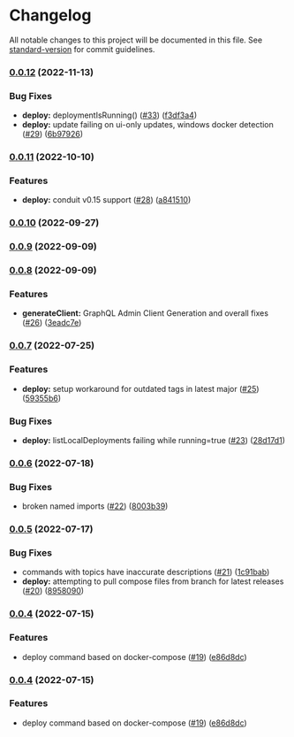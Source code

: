 # Changelog

All notable changes to this project will be documented in this file. See [standard-version](https://github.com/conventional-changelog/standard-version) for commit guidelines.

### [0.0.12](https://github.com/ConduitPlatform/CLI/compare/v0.0.11...v0.0.12) (2022-11-13)


### Bug Fixes

* **deploy:** deploymentIsRunning() ([#33](https://github.com/ConduitPlatform/CLI/issues/33)) ([f3df3a4](https://github.com/ConduitPlatform/CLI/commit/f3df3a430cadf1ef2eeae87594bc8008bdc80508))
* **deploy:** update failing on ui-only updates, windows docker detection ([#29](https://github.com/ConduitPlatform/CLI/issues/29)) ([6b97926](https://github.com/ConduitPlatform/CLI/commit/6b979263b89ff7b08bb7ba82a40ee3eb3d1afa80))

### [0.0.11](https://github.com/ConduitPlatform/CLI/compare/v0.0.10...v0.0.11) (2022-10-10)


### Features

* **deploy:** conduit v0.15 support ([#28](https://github.com/ConduitPlatform/CLI/issues/28)) ([a841510](https://github.com/ConduitPlatform/CLI/commit/a841510eec211008ca769326cdb08db5a49ac0dd))

### [0.0.10](https://github.com/ConduitPlatform/CLI/compare/v0.0.9...v0.0.10) (2022-09-27)

### [0.0.9](https://github.com/ConduitPlatform/CLI/compare/v0.0.8...v0.0.9) (2022-09-09)

### [0.0.8](https://github.com/ConduitPlatform/CLI/compare/v0.0.7...v0.0.8) (2022-09-09)


### Features

* **generateClient:** GraphQL Admin Client Generation and overall fixes ([#26](https://github.com/ConduitPlatform/CLI/issues/26)) ([3eadc7e](https://github.com/ConduitPlatform/CLI/commit/3eadc7e43229f3c8e107ae957b43b73db664e2ee))

### [0.0.7](https://github.com/ConduitPlatform/CLI/compare/v0.0.6...v0.0.7) (2022-07-25)


### Features

* **deploy:** setup workaround for outdated tags in latest major ([#25](https://github.com/ConduitPlatform/CLI/issues/25)) ([59355b6](https://github.com/ConduitPlatform/CLI/commit/59355b642f015d71096a857ee7c762521418faca))


### Bug Fixes

* **deploy:** listLocalDeployments failing while running=true ([#23](https://github.com/ConduitPlatform/CLI/issues/23)) ([28d17d1](https://github.com/ConduitPlatform/CLI/commit/28d17d1ce9764845176d8466e812b83ae70b30e3))

### [0.0.6](https://github.com/ConduitPlatform/CLI/compare/v0.0.5...v0.0.6) (2022-07-18)


### Bug Fixes

* broken named imports ([#22](https://github.com/ConduitPlatform/CLI/issues/22)) ([8003b39](https://github.com/ConduitPlatform/CLI/commit/8003b3959ecd28ba7e30d1cc6b1a3b116693592a))

### [0.0.5](https://github.com/ConduitPlatform/CLI/compare/v0.0.4...v0.0.5) (2022-07-17)


### Bug Fixes

* commands with topics have inaccurate descriptions ([#21](https://github.com/ConduitPlatform/CLI/issues/21)) ([1c91bab](https://github.com/ConduitPlatform/CLI/commit/1c91bab07f211288900c94b3a4d51094444ac50f))
* **deploy:** attempting to pull compose files from branch for latest releases ([#20](https://github.com/ConduitPlatform/CLI/issues/20)) ([8958090](https://github.com/ConduitPlatform/CLI/commit/8958090e603454831045c5cddf8cb171a51da72c))

### [0.0.4](https://github.com/ConduitPlatform/CLI/compare/v0.0.3...v0.0.4) (2022-07-15)


### Features

* deploy command based on docker-compose ([#19](https://github.com/ConduitPlatform/CLI/issues/19)) ([e86d8dc](https://github.com/ConduitPlatform/CLI/commit/e86d8dc3d8baa84965c60d32d18eba9e778c478a))

### [0.0.4](https://github.com/ConduitPlatform/CLI/compare/v0.0.3...v0.0.4) (2022-07-15)


### Features

* deploy command based on docker-compose ([#19](https://github.com/ConduitPlatform/CLI/issues/19)) ([e86d8dc](https://github.com/ConduitPlatform/CLI/commit/e86d8dc3d8baa84965c60d32d18eba9e778c478a))
